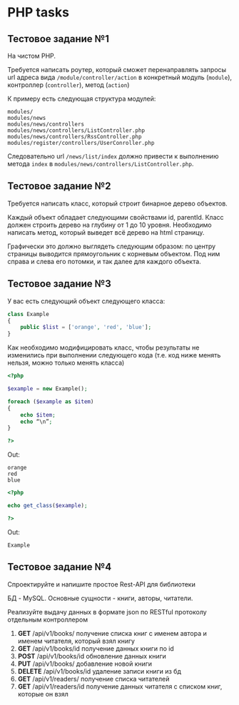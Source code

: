 # PHP tasks

## Тестовое задание №1

На чистом PHP.

Требуется написать роутер, который сможет перенаправлять запросы url адреса 
вида `/module/controller/action` в конкретный модуль (`module`), 
контроллер (`controller`), метод (`action`)

К примеру есть следующая структура модулей:

```
modules/
modules/news
modules/news/controllers
modules/news/controllers/ListController.php
modules/news/controllers/RssController.php
modules/register/controllers/UserConroller.php
```

Следовательно url `/news/list/index` должно привести к выполнению метода `index`
 в `modules/news/controllers/ListController.php`.
 
 ## Тестовое задание №2

Требуется написать класс, который строит бинарное дерево объектов.

Каждый объект обладает следующими свойствами id, parentId. 
Класс должен строить дерево на глубину от 1 до 10 уровня. 
Необходимо написать метод, который выведет всё дерево на html страницу. 

Графически это должно выглядеть следующим образом: 
по центру страницы выводится прямоугольник с корневым объектом. 
Под ним справа и слева его потомки, и так далее для каждого объекта.

## Тестовое задание №3

У вас есть следующий объект следующего класса:

```php
class Example
{
    public $list = ['orange', 'red', 'blue'];
}
```

Как необходимо модифицировать класс, чтобы результаты не изменились при выполнении следующего кода (т.е. код ниже менять нельзя, можно только менять класса)

```php
<?php

$example = new Example();

foreach ($example as $item)
{
    echo $item;
    echo “\n”;
}

?>
```
Out:
```
orange
red
blue
```
```php
<?php 

echo get_class($example);

?>
```
Out:
```
Example
```

## Тестовое задание №4

Спроектируйте и напишите простое Rest-API для библиотеки

БД - MySQL. Основные сущности - книги, авторы, читатели.

Реализуйте выдачу данных в формате json по RESTful протоколу отдельным контроллером

1. **GET** /api/v1/books/ получение списка книг с именем автора и именем читателя, который взял книгу
2. **GET** /api/v1/books/id получение данных книги по id 
3. **POST** /api/v1/books/id обновление данных книги 
4. **PUT** /api/v1/books/ добавление новой книги
5. **DELETE** /api/v1/books/id удаление записи книги из бд
6. **GET** /api/v1/readers/ получение списка читателей
7. **GET** /api/v1/readers/id получение данных читателя с списком книг, которые он взял
